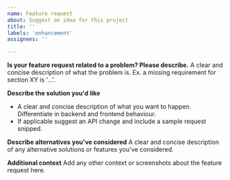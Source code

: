 ```yaml
---
name: Feature request
about: Suggest an idea for this project
title: ''
labels: 'enhancement'
assignees: ''

---
```


**Is your feature request related to a problem? Please describe.**
A clear and concise description of what the problem is.
Ex. a missing requirement for section XY is '...'.

**Describe the solution you'd like**
- A clear and concise description of what you want to happen. Differentiate in backend and frontend behaviour.
- If applicable suggest an API change and include a sample request snipped.

**Describe alternatives you've considered**
A clear and concise description of any alternative solutions or features you've considered.

**Additional context**
Add any other context or screenshots about the feature request here.
